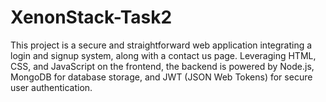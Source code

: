 # XenonStack-Task2
This project is a secure and straightforward web application integrating a login and signup system, along with a contact us page. Leveraging HTML, CSS, and JavaScript on the frontend, the backend is powered by Node.js, MongoDB for database storage, and JWT (JSON Web Tokens) for secure user authentication. 
